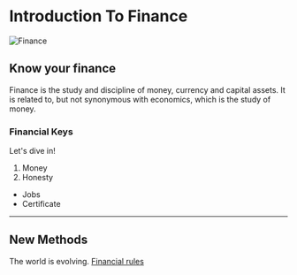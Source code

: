 # Introduction To Finance
![Finance](https://unsplash.com/photos/6dV77VPUFrw)
## Know your finance

Finance is the study and discipline of money, currency and capital assets. It is related to, but not synonymous with economics, which is the study of money.

### Financial Keys
Let's dive in!
1. Money
2. Honesty

- Jobs
- Certificate

---
## New Methods
The world is evolving.
[Financial rules](https://www.wipo.int/export/sites/www/about-wipo/en/pdf/wipo_financial_regulations.pdf)
